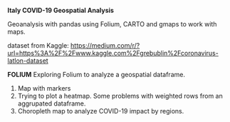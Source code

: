 **Italy COVID-19 Geospatial Analysis**

Geoanalysis with pandas using Folium, CARTO and gmaps to work with maps.

dataset from Kaggle: https://medium.com/r/?url=https%3A%2F%2Fwww.kaggle.com%2Fgrebublin%2Fcoronavirus-latlon-dataset

**FOLIUM**
Exploring Folium to analyze a geospatial dataframe.
1. Map with markers
2. Trying to plot a heatmap. Some problems with weighted rows from an aggrupated dataframe.
3. Choropleth map to analyze COVID-19 impact by regions.